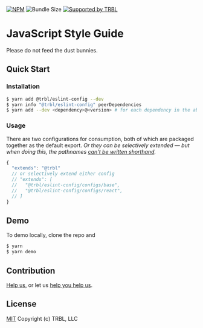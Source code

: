 [![NPM](https://img.shields.io/npm/v/@trbl/eslint-config)](https://www.npmjs.com/@trbl/eslint-config)
![Bundle Size](https://img.shields.io/bundlephobia/minzip/@trbl/eslint-config?label=zipped)
[![Supported by TRBL](https://img.shields.io/badge/supported_by-TRBL-black)](https://github.com/trouble)

# JavaScript Style Guide

Please do not feed the dust bunnies.

## Quick Start

### Installation

```bash
$ yarn add @trbl/eslint-config --dev
$ yarn info "@trbl/eslint-config" peerDependencies
$ yarn add --dev <dependency>@<version> # for each dependency in the above output
```

### Usage

There are two configurations for consumption, both of which are packaged together as the default export. *Or they can be selectively extended &mdash; but when doing this, the pathnames [can't be written shorthand](https://eslint.org/docs/developer-guide/shareable-configs#sharing-multiple-configs).*

```javascript
{
  "extends": "@trbl"
  // or selectively extend either config
  // "extends": [
  //   "@trbl/eslint-config/configs/base",
  //   "@trbl/eslint-config/configs/react",
  // ]
}
```

## Demo

To demo locally, clone the repo and

```bash
$ yarn
$ yarn demo
```

## Contribution

[Help us,](https://github.com/trouble/.github/blob/master/CONTRIBUTING.md) or let us [help you help us](https://github.com/trouble/.github/blob/master/SUPPORT.md).

## License

[MIT](https://github.com/trouble/eslint-config/blob/master/LICENSE) Copyright (c) TRBL, LLC
